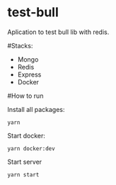 # test-bull

Aplication to test bull lib with redis.

#Stacks:

* Mongo
* Redis
* Express
* Docker

#How to run

Install all packages: 

`yarn`

Start docker:

`yarn docker:dev`

Start server

`yarn start`

